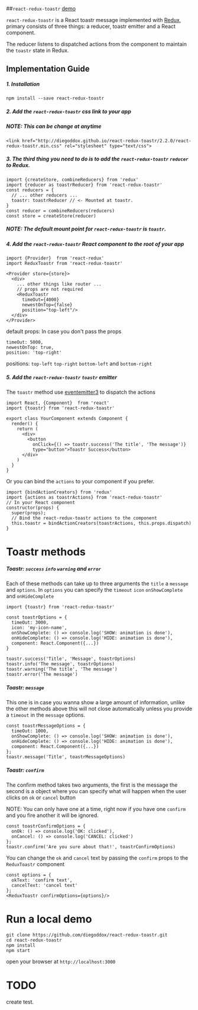 ##`react-redux-toastr` [demo](http://diegoddox.github.io/react-redux-toastr/)

`react-redux-toastr` is a React toastr message implemented with [Redux](https://github.com/rackt/redux), primary consists of three things: a reducer, toastr emitter and a React component.

The reducer listens to dispatched actions from the component to maintain the `toastr` state in Redux.

## Implementation Guide

##### 1. Installation

`npm install --save react-redux-toastr`

##### 2. Add the `react-redux-toastr` css link to your app
##### NOTE: This can be change at anytime
```
<link href="http://diegoddox.github.io/react-redux-toastr/2.2.0/react-redux-toastr.min.css" rel="stylesheet" type="text/css">
```
##### 3. The third thing you need to do is to add the `react-redux-toastr` `reducer` to Redux.

```
import {createStore, combineReducers} from 'redux'
import {reducer as toastrReducer} from 'react-redux-toastr'
const reducers = {
  // ... other reducers ...
  toastr: toastrReducer // <- Mounted at toastr.
}
const reducer = combineReducers(reducers)
const store = createStore(reducer)
```

##### NOTE: The default mount point for `react-redux-toastr` is `toastr`.

##### 4. Add the `react-redux-toastr` React component to the root of your app
```
import {Provider}  from 'react-redux'
import ReduxToastr from 'react-redux-toastr'

<Provider store={store}>
  <div>
    ... other things like router ...
    // props are not required
    <ReduxToastr
      timeOut={4000}
      newestOnTop={false}
      position="top-left"/>
  </div>
</Provider>
```
default props: In case you don't pass the props
```
timeOut: 5000,
newestOnTop: true,
position: 'top-right'
```
positions: `top-left` `top-right`  `bottom-left` and `bottom-right`

##### 5. Add the `react-redux-toastr`  `toastr` emitter
The `toastr` method use [eventemitter3](https://github.com/primus/eventemitter3) to dispatch the actions

```
import React, {Component}  from 'react'
import {toastr} from 'react-redux-toastr'

export class YourComponent extends Component {
  render() {
    return (
      <div>
        <button
          onClick={() => toastr.success('The title', 'The message')}
          type="button">Toastr Success</button>
      </div>
    )
  }
}
```
Or you can bind the `actions` to your component if you prefer.
```
import {bindActionCreators} from 'redux'
import {actions as toastrActions} from 'react-redux-toastr'
// In your React component
constructor(props) {
  super(props);
  // Bind the react-redux-toastr actions to the component
  this.toastr = bindActionCreators(toastrActions, this.props.dispatch)
}
```
# Toastr methods
##### Toastr: `success` `info` `warning` and `error`
Each of these methods can take up to three arguments the `title` a `message` and `options`.
In `options` you can specify the `timeout` `icon` `onShowComplete` and `onHideComplete`

```
import {toastr} from 'react-redux-toastr'

const toastrOptions = {
  timeOut: 3000,
  icon: 'my-icon-name',
  onShowComplete: () => console.log('SHOW: animation is done'),
  onHideComplete: () => console.log('HIDE: animation is done'),
  component: React.Component({...})
}

toastr.success('Title', 'Message', toastrOptions)
toastr.info('The message', toastrOptions)
toastr.warning('The title', 'The message')
toastr.error('The message')
```

##### Toastr: `message`
This one is in case you wanna show a large amount of information, unlike the other methods above this will not close automatically unless you provide a `timeout` in the `message` options.

```
const toastrMessageOptions = {
  timeOut: 1000,
  onShowComplete: () => console.log('SHOW: animation is done'),
  onHideComplete: () => console.log('HIDE: animation is done'),
  component: React.Component({...})
};
toastr.message('Title', toastrMessageOptions)
```

##### Toastr: `confirm`
The confirm method takes two arguments, the first is the message the second is a object where you can specify what will happen when the user clicks on `ok` or `cancel` button

NOTE: You can only have one at a time, right now if you have one `confirm` and you fire another it will be ignored.

```
const toastrConfirmOptions = {
  onOk: () => console.log('OK: clicked'),
  onCancel: () => console.log('CANCEL: clicked')
};
toastr.confirm('Are you sure about that!', toastrConfirmOptions)
```

You can change the `ok` and `cancel` text by passing the `confirm` props to the `ReduxToastr` component

```
const options = {
  okText: 'confirm text',
  cancelText: 'cancel text'
};
<ReduxToastr confirmOptions={options}/>
```
# Run a local demo
```
git clone https://github.com/diegoddox/react-redux-toastr.git
cd react-redux-toastr
npm install
npm start
```
open your browser at `http://localhost:3000`

# TODO
create test.
